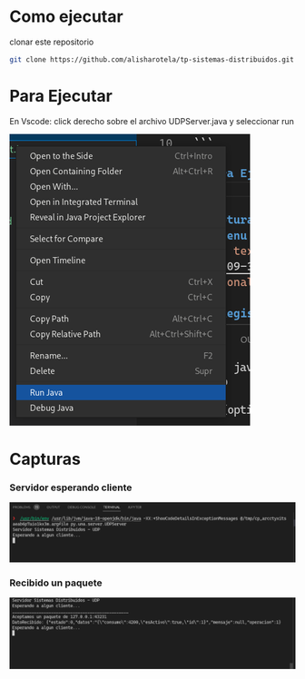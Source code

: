 
# Como ejecutar
clonar este repositorio
```sh
git clone https://github.com/alisharotela/tp-sistemas-distribuidos.git
```

# Para Ejecutar
En Vscode: click derecho sobre el archivo UDPServer.java y seleccionar run

![Alt text](capturas/Captura&#32;desde&#32;2022-09-30&#32;23-45-31.png?raw=true "Optional Title")


# Capturas
### Servidor esperando cliente
![Alt text](capturas/Captura&#32;desde&#32;2022-09-30&#32;23-09-13.png?raw=true "Optional Title")

### Recibido un paquete 
![Alt text](capturas/Captura&#32;desde&#32;2022-09-30&#32;23-37-21.png?raw=true "Optional Title")

